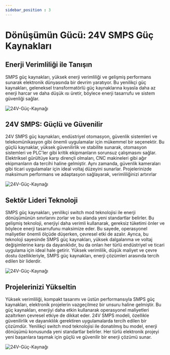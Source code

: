 ```yaml
---
sidebar_position : 3
---
```

# Dönüşümün Gücü: 24V SMPS Güç Kaynakları
## Enerji Verimliliği ile Tanışın 

SMPS güç kaynakları, yüksek enerji verimliliği ve gelişmiş performans sunarak elektronik dünyasında bir devrim yaratıyor. Bu yenilikçi güç kaynakları, geleneksel transformatörlü güç kaynaklarına kıyasla daha az enerji harcar ve daha düşük ısı üretir, böylece enerji tasarrufu ve sistem güvenliği sağlar.

![24V-Güç-Kaynağı](./image/guc-kaynaklari-08.jpg)

## 24V SMPS: Güçlü ve Güvenilir



24V SMPS güç kaynakları, endüstriyel otomasyon, güvenlik sistemleri ve telekomünikasyon gibi önemli uygulamalar için mükemmel bir seçenektir. Bu güçlü kaynaklar, yüksek güvenilirlik ve stabilite sunarak, otomasyon sistemleri ve PLC'ler gibi kritik ekipmanların sorunsuz çalışmasını sağlar. Elektriksel gürültüye karşı dirençli olmaları, CNC makineleri gibi ağır ekipmanların da tercihi haline gelmiştir. Aynı zamanda, güvenlik kameraları gibi ticari uygulamalar için ideal voltaj düzeyini sunarlar. Projelerinizde maksimum performans ve adaptasyon sağlayarak, verimliliğinizi artırırlar

![24V-Güç-Kaynağı](./image/guc-kaynaklari-10.jpg)

## Sektör Lideri Teknoloji
SMPS güç kaynakları, yenilikçi switch mod teknolojisi ile enerji dönüşümünün sınırlarını zorlar ve bu alanda yeni standartlar belirler. Bu gelişmiş teknoloji, enerjiyi daha verimli kullanarak, gereksiz tüketimi önler ve böylece enerji tasarrufunu maksimize eder. Bu sayede, operasyonel maliyetler önemli ölçüde düşerken, çevresel etki de azalır. Ayrıca, bu teknoloji sayesinde SMPS güç kaynakları, yüksek dalgalanma ve voltaj değişimlerine karşı da dayanıklıdır, bu da onları her türlü endüstriyel ve ticari uygulama için ideal hale getirir. Yüksek verimlilik, düşük maliyet ve çevre dostu özellikleriyle, SMPS güç kaynakları, enerji çözümleri arasında tercih edilen bir liderdir.

![24V-Güç-Kaynağı](./image/guc-kaynaklari-06.jpg)

## Projelerinizi Yükseltin 


Yüksek verimliliği, kompakt tasarımı ve üstün performansıyla SMPS güç kaynakları, elektronik projelerin vazgeçilmez bir unsuru haline gelmiştir. Bu güç kaynakları, enerjiyi daha etkin kullanarak operasyonel maliyetleri azaltırken çevresel etkiye de dikkat eder. 24V SMPS modeli, özellikle güvenilirlik ve dayanıklılık gerektiren uygulamalarda tercih edilen bir çözümdür. Yenilikçi switch mod teknolojisi ile donatılmış bu model, enerji dönüşümü konusunda yeni standartlar belirler. Her türlü elektronik projeyi yeni başarılara taşımak için güçlü ve güvenilir bir enerji çözümü sunar.

![24V-Güç-Kaynağı](./image/guc-kaynaklari-05.jpg)
